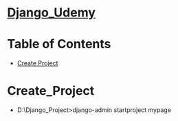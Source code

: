# [Django_Udemy](https://cognizant.udemy.com/course/python-django-the-practical-guide/learn/lecture/26372758#questions )

<!--ts-->
Table of Contents
=================
  + [Create Project](#Create_Project)
<!--te-->

Create_Project
============
 + D:\Django_Project>django-admin startproject mypage
